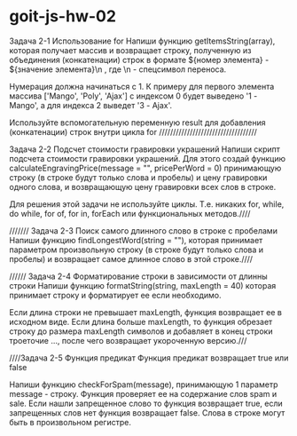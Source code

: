 # goit-js-hw-02

Задача 2-1 Использование for Напиши функцию getItemsString(array), которая
получает массив и возвращает строку, полученную из объединения (конкатенации)
строк в формате ${номер элемента} - ${значение элемента}\n , где \n - спецсимвол
переноса.

Нумерация должна начинаться с 1. К примеру для первого элемента массива
['Mango', 'Poly', 'Ajax'] с индексом 0 будет выведено '1 - Mango', а для индекса
2 выведет '3 - Ajax'.

Используйте вспомогательную переменную result для добавления (конкатенации)
строк внутри цикла for ///////////////////////////////////

Задача 2-2 Подсчет стоимости гравировки украшений Напиши скрипт подсчета
стоимости гравировки украшений. Для этого создай функцию
calculateEngravingPrice(message = "", pricePerWord = 0) принимающую строку (в
строке будут только слова и пробелы) и цену гравировки одного слова, и
возвращающую цену гравировки всех слов в строке.

Для решения этой задачи не используйте циклы. Т.е. никаких for, while, do while,
for of, for in, forEach или функциональных методов.////

/////// Задача 2-3 Поиск самого длинного слово в строке с пробелами Напиши
функцию findLongestWord(string = ""), которая принимает параметром произвольную
строку (в строке будут только слова и пробелы) и возвращает самое длинное слово
в этой строке.////

////// Задача 2-4 Форматирование строки в зависимости от длинны строки Напиши
функцию formatString(string, maxLength = 40) которая принимает строку и
форматирует ее если необходимо.

Если длина строки не превышает maxLength, функция возвращает ее в исходном виде.
Если длина больше maxLength, то функция обрезает строку до размера maxLength
символов и добавляет в конец строки троеточие ..., после чего возвращает
укороченную версию.///

////Задача 2-5 Функция предикат Функция предикат возвращает true или false

Напиши функцию checkForSpam(message), принимающую 1 параметр message - строку.
Функция проверяет ее на содержание слов spam и sale. Если нашли запрещенное
слово то функция возвращает true, если запрещенных слов нет функция возвращает
false. Слова в строке могут быть в произвольном регистре.
